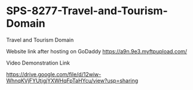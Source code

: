 # SPS-8277-Travel-and-Tourism-Domain
Travel and Tourism Domain


Website link after hosting on GoDaddy
https://a9n.9e3.myftpupload.com/

Video Demonstration Link

https://drive.google.com/file/d/12wiw-WhnqKVjFYUtjgjYXWHqFpTaHYcu/view?usp=sharing
